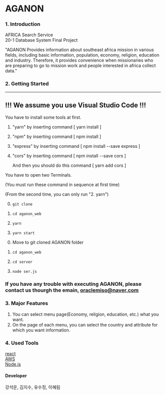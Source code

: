 # AGANON
 
### 1. Introduction
 
AFRICA Search Service  
20-1 Database System Final Project  

"AGANON Provides information about southeast africa mission in various fields, including basic information, population, economy, religion, education and industry. Therefore, it provides convenience when missionaries who are preparing to go to mission work and people interested in africa collect data."

 
 
### 2. Getting Started 
--------------------------------------------
!!! We assume you use Visual Studio Code !!!
--------------------------------------------

You have to install some tools at first.

1. "yarn" by inserting command [ yarn install ]
2. "npm" by inserting command [ npm install ]
3. "express" by inserting command [ npm install --save express ]
4. "cors" by inserting command [ npm install --save cors ] 
    
    And then you should do this command [ yarn add cors ]


You have to open two Terminals.  
  
<One Terminal>  
 
(You must run these command in sequence at first time)  

(From the second time, you can only run "2. yarn")  

0. `git clone`

1. `cd aganon_web`  
2. `yarn`  
3. `yarn start`  
  
  
<The other Terminal>  
 
0. Move to git cloned AGANON folder

1. `cd aganon_web`
2. `cd server`
3. `node ser.js`
  
### If you have any trouble with executing AGANON, please contact us thourgh the emain, oraclemiso@naver.com

### 3. Major Features  
1. You can select menu page(Economy, religion, education, etc.) what you want.  
2. On the page of each menu, you can select the country and attribute for which you want information.  

 
### 4. Used Tools

[react](https://ko.reactjs.org/)  
[AWS](https://aws.amazon.com/ko/)  
[Node.js](https://nodejs.org/ko/) 
 
 
 
#### Developer  
  
강석운, 김지수, 유수정, 이혜림
